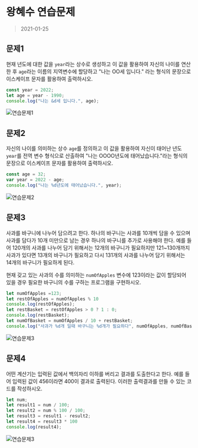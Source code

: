 # 왕혜수 연습문제    

> 2021-01-25 

## 문제1   
현재 년도에 대한 값을 `year`라는 상수로 생성하고 이 값을 활용하여 자신의 나이를 연산한 후 `age`라는 이름의 지역변수에 할당하고 "나는 OO세 입니다." 라는 형식의 문장으로 이스케이프 문자를 활용하여 출력하시오.

```javascript 
const year = 2022; 
let age = year - 1990; 
console.log("나는 &d세 입니다.", age); 
```  

![연습문제1](연습문제1.png) 



## 문제2
자신의 나이를 의미하는 상수 `age`를 정의하고 이 값을 활용하여 자신이 태어난 년도 `year`를 전역 변수 형식으로 산출하여 "나는 OOOO년도에 태어났습니다."라는 형식의 문장으로 이스케이프 문자를 활용하여 출력하시오.   


```javascript 
const age = 32; 
var year = 2022 - age; 
console.log("나는 %d년도에 태어났습니다.", year); 
```   

![연습문제2](연습문제2.png)



## 문제3
사과를 바구니에 나누어 담으려고 한다. 하나의 바구니는 사과를 10개씩 담을 수 있으며 사과를 담다가 10개 미만으로 남는 경우 하나의 바구니를 추가로 사용해야 한다. 예를 들어 120개의 사과를 나누어 담기 위해서는 12개의 바구니가 필요하지만 121~130개까지 사과가 있다면 13개의 바구니가 필요하고 다시 131개의 사과를 나누어 담기 위해서는 14개의 바구니가 필요하게 된다.

현재 갖고 있는 사과의 수를 의미하는 `numOfApples` 변수에 123이라는 값이 할당되어 있을 경우 필요한 바구니의 수를 구하는 프로그램을 구현하시오.

```javascript 
let numOfApples =123;
let restOfApples = numOfApples % 10
console.log(restOfApples); 
let restBasket = restOfApples > 0 ? 1 : 0;
console.log(restBasket);
let numOfBasket = numOfApples / 10 + restBasket;
console.log("사과가 %d개 일때 바구니는 %d개가 필요하다", numOfApples, numOfBasket); 
```   

![연습문제3](문제3.png)



## 문제4

어떤 계산기는 입력된 값에서 백의자리 이하를 버리고 결과를 도출한다고 한다. 예를 들어 입력된 값이 456이라면 400이 결과로 출력된다. 이러한 출력결과를 만들 수 있는 코드를 작성하시오.

```javascript 
let num;
let result1 = num / 100;
let result2 = num % 100 / 100;
let result3 = result1 - result2;
let result4 = result3 * 100
console.log(result4); 
```   

![연습문제3](문제4.png)
